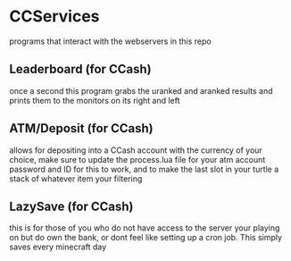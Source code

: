 # CCServices
programs that interact with the webservers in this repo

## Leaderboard (for CCash)
once a second this program grabs the uranked and aranked results and prints them to the monitors on its right and left

## ATM/Deposit (for CCash)
allows for depositing into a CCash account with the currency of your choice, make sure to update the process.lua file for your atm account password and ID for this to work, and to make the last slot in your turtle a stack of whatever item your filtering

## LazySave (for CCash)
this is for those of you who do not have access to the server your playing on but do own the bank, or dont feel like setting up a cron job. This simply saves every
minecraft day

